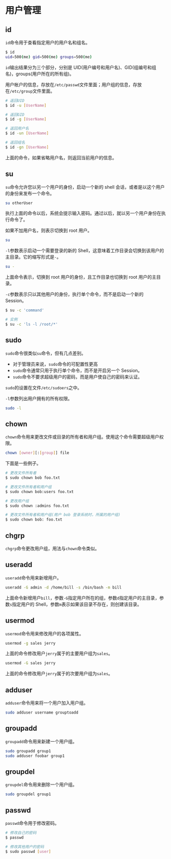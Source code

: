 # 用户管理

## id

`id`命令用于查看指定用户的用户名和组名。

```bash
$ id
uid=500(me) gid=500(me) groups=500(me)
```

`id`输出结果分为三个部分，分别是 UID(用户编号和用户名)、GID(组编号和组名)，groups(用户所在的所有组)。

用户帐户的信息，存放在`/etc/passwd`文件里面；用户组的信息，存放在`/etc/group`文件里面。

```bash
# 返回UID
$ id -u [UserName]

# 返回GID
$ id -g [UserName]

# 返回用户名
$ id -un [UserName]

# 返回组名
$ id -gn [UserName]
```

上面的命令，如果省略用户名，则返回当前用户的信息。

## su

`su`命令允许您以另一个用户的身份，启动一个新的 shell 会话，或者是以这个用户的身份来发布一个命令。

```bash
su otherUser
```

执行上面的命令以后，系统会提示输入密码。通过以后，就以另一个用户身份在执行命令了。

如果不加用户名，则表示切换到 root 用户。

```bash
su
```

`-l`参数表示启动一个需要登录的新的 Shell，这意味着工作目录会切换到该用户的主目录。它的缩写形式是`-`。

```bash
su -
```

上面命令表示，切换到 root 用户的身份，且工作目录也切换到 root 用户的主目录。

`-c`参数表示只以其他用户的身份，执行单个命令，而不是启动一个新的 Session。

```bash
$ su -c 'command'

# 实例
$ su -c 'ls -l /root/*'
```

## sudo

`sudo`命令很类似`su`命令，但有几点差别。

- 对于管理员来说，`sudo`命令的可配置性更高
- `sudo`命令通常只用于执行单个命令，而不是开启另一个 Session。
- `sudo`命令不要求超级用户的密码，而是用户使自己的密码来认证。

`sudo`的设置在文件`/etc/sudoers`之中。

`-l`参数列出用户拥有的所有权限。

```bash
sudo -l
```

## chown

`chown`命令用来更改文件或目录的所有者和用户组。使用这个命令需要超级用户权限。

```bash
chown [owner][:[group]] file
```

下面是一些例子。

```bash
# 更改文件所有者
$ sudo chown bob foo.txt

# 更改文件所有者和用户组
$ sudo chown bob:users foo.txt

# 更改用户组
$ sudo chown :admins foo.txt

# 更改文件所有者和用户组(用户 bob 登录系统时，所属的用户组)
$ sudo chown bob: foo.txt
```

## chgrp

`chgrp`命令更改用户组，用法与`chown`命令类似。

## useradd

`useradd`命令用来新增用户。

```bash
useradd -G admin -d /home/bill -s /bin/bash -m bill
```

上面命令新增用户`bill`，参数`-G`指定用户所在的组，参数`d`指定用户的主目录，参数`s`指定用户的 Shell，参数`m`表示如果该目录不存在，则创建该目录。

## usermod

`usermod`命令用来修改用户的各项属性。

```bash
usermod -g sales jerry
```

上面的命令修改用户`jerry`属于的主要用户组为`sales`。

```bash
usermod -G sales jerry
```

上面的命令修改用户`jerry`属于的次要用户组为`sales`。

## adduser

`adduser`命令用来将一个用户加入用户组。

```bash
sudo adduser username grouptoadd
```

## groupadd

`groupadd`命令用来新建一个用户组。

```bash
sudo groupadd group1
sudo adduser foobar group1
```

## groupdel

`groupdel`命令用来删除一个用户组。

```bash
sudo groupdel group1
```

## passwd

`passwd`命令用于修改密码。

```bash
# 修改自己的密码
$ passwd

# 修改其他用户的密码
$ sudo passwd [user]
```
